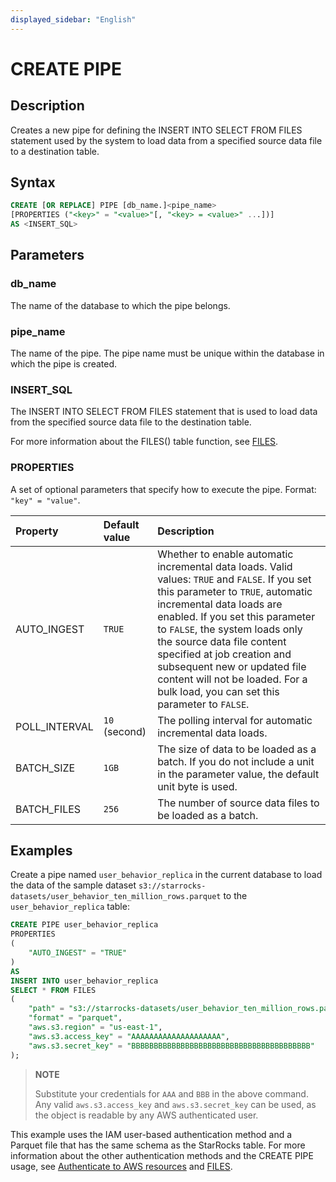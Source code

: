 ```yaml
---
displayed_sidebar: "English"
---
```


# CREATE PIPE

## Description

Creates a new pipe for defining the INSERT INTO SELECT FROM FILES statement used by the system to load data from a specified source data file to a destination table.

## Syntax

```SQL
CREATE [OR REPLACE] PIPE [db_name.]<pipe_name> 
[PROPERTIES ("<key>" = "<value>"[, "<key> = <value>" ...])]
AS <INSERT_SQL>
```

## Parameters

### db_name

The name of the database to which the pipe belongs.

### pipe_name

The name of the pipe. The pipe name must be unique within the database in which the pipe is created.

### INSERT_SQL

The INSERT INTO SELECT FROM FILES statement that is used to load data from the specified source data file to the destination table.

For more information about the FILES() table function, see [FILES](../../../sql-reference/sql-functions/table-functions/files.md).

### PROPERTIES

A set of optional parameters that specify how to execute the pipe. Format: `"key" = "value"`.

| Property      | Default value | Description                                                  |
| :------------ | :------------ | :----------------------------------------------------------- |
| AUTO_INGEST   | `TRUE`        | Whether to enable automatic incremental data loads. Valid values: `TRUE` and `FALSE`. If you set this parameter to `TRUE`, automatic incremental data loads are enabled. If you set this parameter to `FALSE`, the system loads only the source data file content specified at job creation and subsequent new or updated file content will not be loaded. For a bulk load, you can set this parameter to `FALSE`. |
| POLL_INTERVAL | `10` (second) | The polling interval for automatic incremental data loads.   |
| BATCH_SIZE    | `1GB`         | The size of data to be loaded as a batch. If you do not include a unit in the parameter value, the default unit byte is used. |
| BATCH_FILES   | `256`         | The number of source data files to be loaded as a batch.     |

## Examples

Create a pipe named `user_behavior_replica` in the current database to load the data of the sample dataset `s3://starrocks-datasets/user_behavior_ten_million_rows.parquet` to the `user_behavior_replica` table:

```SQL
CREATE PIPE user_behavior_replica
PROPERTIES
(
    "AUTO_INGEST" = "TRUE"
)
AS
INSERT INTO user_behavior_replica
SELECT * FROM FILES
(
    "path" = "s3://starrocks-datasets/user_behavior_ten_million_rows.parquet",
    "format" = "parquet",
    "aws.s3.region" = "us-east-1",
    "aws.s3.access_key" = "AAAAAAAAAAAAAAAAAAAA",
    "aws.s3.secret_key" = "BBBBBBBBBBBBBBBBBBBBBBBBBBBBBBBBBBBBBBBB"
); 
```

> **NOTE**
>
> Substitute your credentials for `AAA` and `BBB` in the above command. Any valid `aws.s3.access_key` and `aws.s3.secret_key` can be used, as the object is readable by any AWS authenticated user.

This example uses the IAM user-based authentication method and a Parquet file that has the same schema as the StarRocks table. For more information about the other authentication methods and the CREATE PIPE usage, see [Authenticate to AWS resources](../../../integrations/authenticate_to_aws_resources.md) and [FILES](../../../sql-reference/sql-functions/table-functions/files.md).
